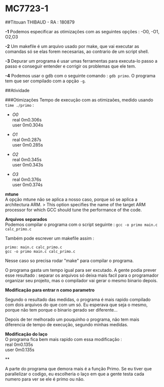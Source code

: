 # MC7723-1
##Titouan THIBAUD - RA : 180879

**-1**  Podemos especificar as otimizações com as seguintes opções : -O0, -O1, O2,O3

**-2**  Um makefile é um arquivo usado por make, que vai executar as comandas só se elas forem necesarias, ao contrario de um script shell.

**-3** Depurar um programa é usar umas ferramentas para executa-lo passo a passo e conseguir entender e corrigir os problemas que ele tem.

**-4** Podemos usar o gdb com o seguinte comando : ```gdb primo```. O programa tem que ser compilado com a opção ```-g```.



##Atividade

###Otimizações
Tempo de execução com as otimizaões, medido usando ```time ./primo``` :

+ *O0*    
real	0m0.306s  
user	0m0.304s  

+ *O1*  
real	0m0.287s   
user	0m0.285s  

+ *O2*  
real	0m0.345s  
user	0m0.343s  

+ *O3*  
real	0m0.376s  
user	0m0.374s  

**mtune**   
    A opção mtune não se aplica a nosso caso, porque só se aplica a architectura ARM. 
    > This option specifies the name of the target ARM processor for which GCC should tune the performance of the code.

**Arquivos separados**    
Podemos compilar o programa com o script seguinte : 
```gcc -o primo main.c calc_primo.c```

Também pode escrever um makefile assim :    
```
primo: main.c calc_primo.c
gcc -o primo main.c calc_primo.c
```
Nesse caso so precisa rodar "make" para compilar o programa.

O programa gasta um tempo igual para ser excutado. A gente podia prever esse resultado : separar os arquivos só deixa mais facil para o programador organizar seu projeito, mas o compilador vai gerar o mesmo binario depois. 

**Modificação para entrar n como parametro**

Segundo o resultado das medidas, o programa é mais rapido compilado com dois arquivos do que com um só.
Eu esperava que seja o mesmo, porque não tem porque o binario gerado ser diferente...

Depois de ter melhorado um pouquinho o programa, não tem mais diferencia de tempo de execução, segundo minhas medidas.



**Modificação do laço**   
O programa fica bem mais rapido com essa modificação :  
  real	0m0.135s  
  user	0m0.135s  

**

A parte do programa que demora mais é a função Primo.
Se eu tiver que parallelizar o codigo, eu escolheria o laço em que a gente testa cada numero para ver se ele é primo ou não.






